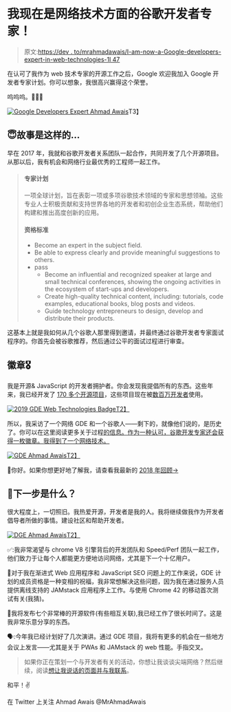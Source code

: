 # 我现在是网络技术方面的谷歌开发者专家！

> 原文:[https://dev . to/mrahmadawais/I-am-now-a-Google-developers-expert-in-web-technologies-1l 47](https://dev.to/mrahmadawais/i-am-now-a-google-developers-expert-in-web-technologies-1l47)

在认可了我作为 web 技术专家的开源工作之后，Google 欢迎我加入 Google 开发者专家计划。你可以想象，我很高兴赢得这个荣誉。

呜呜呜。🎉🎉🎉

[![Google Developers Expert Ahmad Awais](../Images/ea749008912d66d9cac637515f78d2a0.png)](https://twitter.com/MrAhmadAwais/)T3】

## 😇故事是这样的...

早在 2017 年，我就和谷歌开发者关系团队一起合作，共同开发了几个开源项目。从那以后，我有机会和网络行业最优秀的工程师一起工作。

> #### 专家计划
> 
> 一项全球计划，旨在表彰一项或多项谷歌技术领域的专家和思想领袖。这些专业人士积极贡献和支持世界各地的开发者和初创企业生态系统，帮助他们构建和推出高度创新的应用。
> 
> #### 资格标准
> 
> *   Become an expert in the subject field.
> *   Be able to express clearly and provide meaningful suggestions to others.
> *   pass
>     *   Become an influential and recognized speaker at large and small technical conferences, showing the ongoing activities in the ecosystem of start-ups and developers.
>     *   Create high-quality technical content, including: tutorials, code examples, educational books, blog posts and videos.
>     *   Guide technology entrepreneurs to design, develop and distribute their products.

这基本上就是我如何从几个谷歌人那里得到邀请，并最终通过谷歌开发者专家面试程序的。你首先会被谷歌推荐，然后通过公平的面试过程进行审查。

## 徽章🎖

我是开源& JavaScript 的开发者拥护者。你会发现我提倡所有的东西。这些年来，我已经开发了 [170 多个开源项目](https://ahmadawais.com/2018-open-source/)，这些项目现在被[数百万开发者](https://ahmadawais.com/1-million-developers-using-shades-of-purple-theme/)使用。

[![2019 GDE Web Technologies Badge](../Images/0f0f7595c8a329ebd827c83614a93276.png)T2】](https://twitter.com/MrAhmadAwais/)

所以，我采访了一个网络 GDE 和一个谷歌人——剩下的，就像他们说的，是历史了。你可以在这里阅读更多关于过程[的信息。作为一种认可，谷歌开发专家还会获得一枚徽章。我得到了一个网络技术。](https://developers.google.com/programs/experts/)

[![GDE Ahmad Awais](../Images/9ec3168e2ac4a4e6327dcedf56b6fa73.png)T2】](https://twitter.com/MrAhmadAwais/)

🙌你好。如果你想更好地了解我，请查看我最新的 [2018 年回顾→](https://ahmadawais.com/2018-year-in-review/)

## 🦊下一步是什么？

很大程度上，一切照旧。我热爱开源，开发者是我的人。我将继续做我作为开发者倡导者所做的事情。建设社区和帮助开发者。

[![DGE Ahmad Awais](../Images/5f7e26a7e65df15142fbc701a69f3af6.png)T2】](https://Awais.dev/2018)

✅:我非常渴望与 chrome V8 引擎背后的开发团队和 Speed/Perf 团队一起工作，他们致力于让每个人都能更方便地访问网络，尤其是下一个十亿用户。

🚀对于我在渐进式 Web 应用程序和 JavaScript SEO 问题上的工作来说，GDE 计划的成员资格是一种变相的祝福，我非常想解决这些问题，因为我在通过服务人员提供离线支持的 JAMstack 应用程序上工作。与使用 Chrome 42 的移动首次测试有关(我猜)。

🤙我将发布七个非常棒的开源软件(有些相互关联),我已经工作了很长时间了。这是我非常乐意分享的东西。

🗣️:今年我已经计划好了几次演讲。通过 GDE 项目，我将有更多的机会在一些地方会议上发言——尤其是关于 PWAs 和 JAMstack 的 web 性能。手指交叉。

> 如果你正在策划一个与开发者有关的活动，你想让我谈谈尖端网络？然后继续，阅读[想让我说话的页面并与我联系](https://ahmadawais.com/want-me-to-talk-at-your-event/)。

和平！✌️

在 Twitter 上关注 Ahmad Awais @MrAhmadAwais